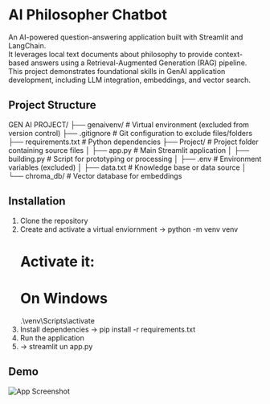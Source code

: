 # AI Philosopher Chatbot

An AI-powered question-answering application built with Streamlit and LangChain.  
It leverages local text documents about philosophy to provide context-based answers using a Retrieval-Augmented Generation (RAG) pipeline.  
This project demonstrates foundational skills in GenAI application development, including LLM integration, embeddings, and vector search.


## Project Structure
GEN AI PROJECT/
├── genaivenv/         # Virtual environment (excluded from version control)
├── .gitignore         # Git configuration to exclude files/folders
├── requirements.txt   # Python dependencies
├── Project/           # Project folder containing source files
│   ├── app.py         # Main Streamlit application
│   ├── building.py    # Script for prototyping or processing
│   ├── .env           # Environment variables (excluded)
│   ├── data.txt       # Knowledge base or data source
│   └── chroma_db/     # Vector database for embeddings

## Installation
1. Clone the repository
2. Create and activate a virtual enviornment
    -> python -m venv venv
      # Activate it:
      # On Windows
      .\venv\Scripts\activate
3. Install dependencies
   -> pip install -r requirements.txt
4. Run the application
5. -> streamlit un app.py

## Demo
![App Screenshot](Screenshot.png)
